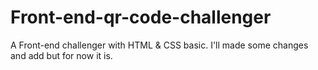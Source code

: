 # Front-end-qr-code-challenger
A Front-end challenger with HTML &amp; CSS basic.
I'll made some changes and add but for now it is.

